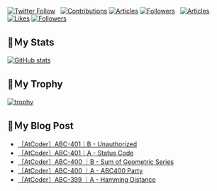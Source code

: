 [![Twitter Follow](https://img.shields.io/twitter/follow/hyperdb?label=twitter&logo=twitter&style=plastic)](https://twitter.com/hyperdb)
&nbsp;
[![Contributions](https://badgen.org/img/qiita/hyperdb/contributions?style=plastic)](https://qiita.com/hyperdb)
[![Articles](https://badgen.org/img/qiita/hyperdb/articles?style=plastic)](https://qiita.com/hyperdb)
[![Followers](https://badgen.org/img/qiita/hyperdb/followers?style=plastic)](https://qiita.com/hyperdb)
&nbsp;
[![Articles](https://badgen.org/img/zenn/hyperdb/articles)](https://zenn.dev/hyperdb)
[![Likes](https://badgen.org/img/zenn/hyperdb/likes?style=plastic)](https://zenn.dev/hyperdb)
[![Followers](https://badgen.org/img/zenn/hyperdb/followers?style=plastic)](https://zenn.dev/hyperdb)

## 🔖Ｍy Stats

[![GitHub stats](https://github-readme-stats-eight-theta.vercel.app/api?username=hyperdb&theme=radical&count_private=true&show_icons=true)](https://github.com/anuraghazra/github-readme-stats)

## 🔖Ｍy Trophy

[![trophy](https://github-profile-trophy.vercel.app/?username=hyperdb&theme=onedark)](https://github.com/ryo-ma/github-profile-trophy)

## 🔖Ｍy Blog Post

<!-- BLOG-POST-LIST:START -->
- [［AtCoder］ABC-401｜B - Unauthorized](https://zenn.dev/hyperdb/articles/429434122e0c0a)
- [［AtCoder］ABC-401｜A - Status Code](https://zenn.dev/hyperdb/articles/1a23fd626da2f7)
- [［AtCoder］ABC-400 ｜B - Sum of Geometric Series](https://zenn.dev/hyperdb/articles/9aece9113b5c0a)
- [［AtCoder］ABC-400 ｜A - ABC400 Party](https://zenn.dev/hyperdb/articles/60c9e4c0faa4ab)
- [［AtCoder］ABC-399 ｜A - Hamming Distance](https://zenn.dev/hyperdb/articles/7da0eebe677a40)
<!-- BLOG-POST-LIST:END -->
